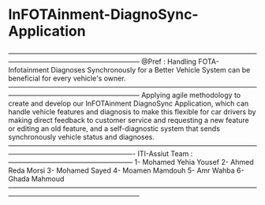 # InFOTAinment-DiagnoSync-Application
———————————————————————————————————————————————————————
@Pref : Handling FOTA-Infotainment Diagnoses Synchronously for a Better Vehicle System can be beneficial for every vehicle's owner.
———————————————————————————————————————————————————————
Applying agile methodology to create and develop our InFOTAinment DiagnoSync Application, which can handle vehicle features and diagnosis to make this flexible for car drivers by making direct feedback to customer service and requesting a new feature or editing an old feature, and a self-diagnostic system that sends synchronously vehicle status and diagnoses.
——————————————————————————————————————————————————————-
ITI-Assiut Team : 
——————————————————
1- Mohamed Yehia Yousef 
2- Ahmed Reda Morsi
3- Mohamed Sayed 
4- Moamen Mamdouh
5- Amr Wahba
6- Ghada Mahmoud 
———————————————————————————————————————————————————————

